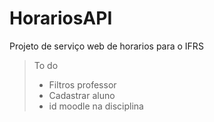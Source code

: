 # HorariosAPI
Projeto de serviço web de horarios para o IFRS

> To do
  > - Filtros professor
  > - Cadastrar aluno
  > - id moodle na disciplina
 